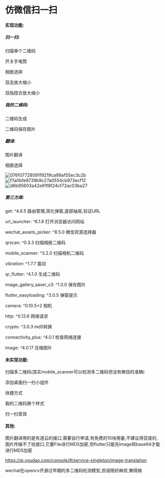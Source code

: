 # 仿微信扫一扫

#### 实现功能:

##### 扫一扫:

扫描单个二维码

开关手电筒

相册选择

双击放大缩小

双指捏合放大缩小

##### 我的二维码:

二维码生成

二维码保存图片

##### 翻译:

图片翻译

相册选择

![076f07728091f9219ca99af55ec3c2b](https://img.subrecovery.top/076f07728091f9219ca99af55ec3c2b.jpg)![f7a0bfe9739b9c27a0554cb973ecf12](https://img.subrecovery.top/f7a0bfe9739b9c27a0554cb973ecf12.jpg)![d6b95603a42e91f6f24cf72ac03ba27](https://img.subrecovery.top/d6b95603a42e91f6f24cf72ac03ba27.jpg)

##### 第三方库:

 get: ^4.6.5 路由管理,简化弹窗,底部抽屉,验证URL

 url_launcher: ^6.1.8 打开浏览器访问网站

 wechat_assets_picker: ^8.5.0 微信资源选择器

 qrscan: ^0.3.3 扫描相册二维码

 mobile_scanner: ^3.2.0 扫描相机二维码

 vibration: ^1.7.7 震动

 qr_flutter: ^4.1.0 生成二维码

 image_gallery_saver_v3: ^1.0.0 保存图片

 flutter_easyloading: ^3.0.5 弹窗提示

 camera: ^0.10.5+2 相机

 http: ^0.13.6 网络请求

 crypto: ^3.0.3 md5转换

 connectivity_plus: ^4.0.1 检查网络连接

 image: ^4.0.17 压缩图片

#### 未实现功能:

扫描多二维码(其实mobile_scanner可以检测多二维码但没有微信的准确)

添加桌面扫一扫小组件

快捷方式

我的二维码换个样式

扫一扫音效

#### 其他:

图片翻译用的是有道云的接口,需要自行申请,有免费的10块用量,不建议用百度的,图片传输不了给接口,它要File进行MD5加密,但flutter只能先Image转base64才能进行MD5加密

https://ai.youdao.com/console/#/service-singleton/image-translation

wechat在opencv开源过早期的多二维码检测模型,但调用好麻烦,懒得搞